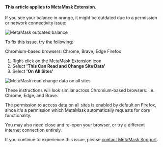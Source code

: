 #### **This article applies to MetaMask Extension.**


If you see your balance in orange, it might be outdated due to a permission or network connectivity issue:


![MetaMask outdated balance](https://support.metamask.io/hc/article_attachments/16148493161499)


To fix this issue, try the following:




Chromium-based browsers: Chrome, Brave, Edge Firefox


1. Right-click on the MetaMask Extension icon
2. Select **'This Can Read and Change Site Data'**
3. Select **'On All Sites'**


![MetaMask read change data on all sites](https://support.metamask.io/hc/article_attachments/16148493169819)


These instructions will look similar across Chromium-based browsers: i.e. Chrome, Edge, and Brave.




The permission to access data on all sites is enabled by default on Firefox, since it's a permission which MetaMask automatically requests for core functionality. 




You may also need close and re-open your browser, or try a different internet connection entirely.


If you continue to experience this issue, please [contact MetaMask Support](https://support.metamask.io/hc/en-us/articles/360058969391).


